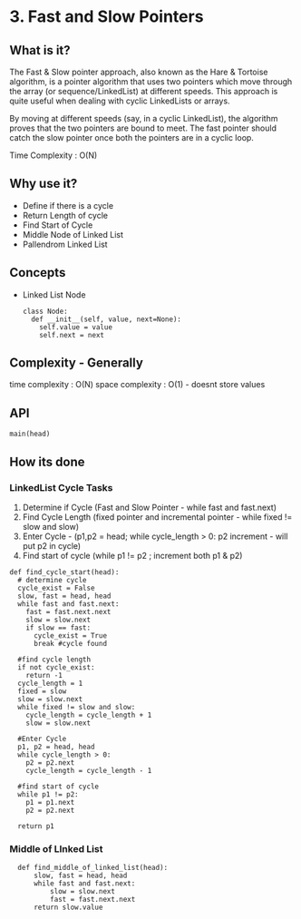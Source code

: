 # 3. Fast and Slow Pointers

## What is it?

The Fast & Slow pointer approach, also known as the Hare & Tortoise algorithm, is a pointer algorithm that uses two pointers which move through the array (or sequence/LinkedList) at different speeds. This approach is quite useful when dealing with cyclic LinkedLists or arrays.

By moving at different speeds (say, in a cyclic LinkedList), the algorithm proves that the two pointers are bound to meet. The fast pointer should catch the slow pointer once both the pointers are in a cyclic loop.

Time Complexity : O(N)

## Why use it?
- Define if there is a cycle
- Return Length of cycle
- Find Start of Cycle
- Middle Node of Linked List
- Pallendrom Linked List

## Concepts
- Linked List Node
  ```
  class Node:
    def __init__(self, value, next=None):
      self.value = value
      self.next = next
  ```

## Complexity - Generally
time complexity : O(N)
space complexity : O(1) - doesnt store values

## API
```
main(head)
```

## How its done
### LinkedList Cycle Tasks
1. Determine if Cycle (Fast and Slow Pointer - while fast and fast.next)
2. Find Cycle Length (fixed pointer and incremental pointer - while fixed != slow and slow)
3. Enter Cycle - (p1,p2 = head; while cycle_length > 0: p2 increment - will put p2 in cycle)
4. Find start of cycle (while p1 != p2 ; increment both p1 & p2)
```
def find_cycle_start(head):
  # determine cycle
  cycle_exist = False
  slow, fast = head, head
  while fast and fast.next:
    fast = fast.next.next
    slow = slow.next
    if slow == fast:
      cycle_exist = True
      break #cycle found

  #find cycle length
  if not cycle_exist: 
    return -1
  cycle_length = 1
  fixed = slow
  slow = slow.next
  while fixed != slow and slow:
    cycle_length = cycle_length + 1
    slow = slow.next

  #Enter Cycle
  p1, p2 = head, head
  while cycle_length > 0:
    p2 = p2.next
    cycle_length = cycle_length - 1

  #find start of cycle
  while p1 != p2:
    p1 = p1.next
    p2 = p2.next

  return p1
```
### Middle of LInked List
```
  def find_middle_of_linked_list(head):
      slow, fast = head, head
      while fast and fast.next:
          slow = slow.next
          fast = fast.next.next
      return slow.value
```